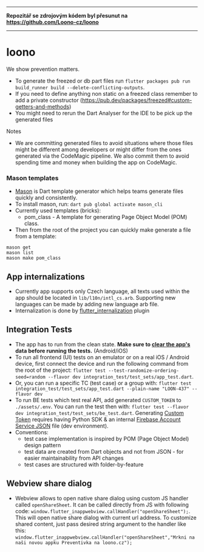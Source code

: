 -----

**Repozitář se zdrojovým kódem byl přesunut na https://github.com/Loono-cz/loono**

-----

# loono

We show prevention matters.

- To generate the freezed or db part files run `flutter packages pub run build_runner build --delete-conflicting-outputs`.
- If you need to define anything non static on a freezed class remember to add a private constructor (https://pub.dev/packages/freezed#custom-getters-and-methods)
- You might need to rerun the Dart Analyser for the IDE to be pick up the generated files

Notes

- We are committing generated files to avoid situations where those files might be different among
  developers or might differ from the ones generated via the CodeMagic pipeline. We also commit them to
  avoid spending time and money when building the app on CodeMagic.

### Mason templates
- [Mason](https://pub.dev/packages/mason_cli) is Dart template generator which helps teams generate files quickly and consistently.
- To install mason, run: `dart pub global activate mason_cli`
- Currently used templates (bricks):
    - pom_class - A template for generating Page Object Model (POM) class.
- Then from the root of the project you can quickly make generate a file from a template:
```
mason get
mason list
mason make pom_class
```

## App internalizations

- Currently app supports only Czech language, all texts used within the app should be located in `lib/l10n/intl_cs.arb`. Supporting new languages can be made by adding new language arb file.
- Internalization is done by [flutter_internalization](https://flutter.dev/docs/development/accessibility-and-localization/internationalization) plugin

## Integration Tests
- The app has to run from the clean state. **Make sure to <ins>clear the app's</ins> data before running the tests.** (Android/iOS)
- To run all frontend (UI) tests on an emulator or on a real iOS / Android device, first connect the device and run the following command from the root of the project:
`flutter test --test-randomize-ordering-seed=random --flavor dev integration_test/test_sets/app_test.dart`.
- Or, you can run a specific TC (test case) or a group with:
`flutter test integration_test/test_sets/app_test.dart --plain-name "LOON-437" --flavor dev`
- To run BE tests which test real API, add generated `CUSTOM_TOKEN` to `./assets/.env`. You can run the test then with: `flutter test --flavor dev integration_test/test_sets/be_test.dart`. Generating [Custom Token](https://firebase.google.com/docs/auth/admin/create-custom-tokens) requires having Python SDK & an internal [Firebase Account Service JSON](https://firebase.google.com/docs/auth/admin/create-custom-tokens#using_a_service_account_json_file) file (dev environment).
- Conventions:
    - test case implementation is inspired by POM (Page Object Model) design pattern
    - test data are created from Dart objects and not from JSON - for easier maintainability from API changes
    - test cases are structured with folder-by-feature
  
## Webview share dialog
- Webview allows to open native share dialog using custom JS handler called `openShareSheet`. It can be called directly from JS with following code:
`window.flutter_inappwebview.callHandler("openShareSheet");`. This will open native share dialog with current url address. To customize shared content, just pass desired string argument to the handler like this:
  `window.flutter_inappwebview.callHandler("openShareSheet","Mrkni na naši novou appku Preventivka na loono.cz");`
  
  
